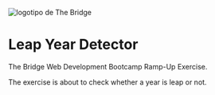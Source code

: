 ![logotipo de The Bridge](https://user-images.githubusercontent.com/27650532/77754601-e8365180-702b-11ea-8bed-5bc14a43f869.png  "logotipo de The Bridge")

# Leap Year Detector #

The Bridge Web Development Bootcamp Ramp-Up Exercise.

The exercise is about to check whether a year is leap or not.